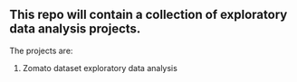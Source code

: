 ## This repo will contain a collection of exploratory data analysis projects. 
The projects are:
1) Zomato dataset exploratory data analysis

